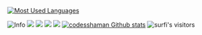 [![Most Used Languages](https://github-readme-stats.vercel.app/api/top-langs/?username=deznout&layout=compact&hide_border=true)](https://github.com/deznout?tab=repositories)

![Info](https://github-profile-summary-cards.vercel.app/api/cards/profile-details?username=deznout&theme=solarized_dark)
![](https://github-profile-summary-cards.vercel.app/api/cards/most-commit-language?username=deznout&theme=solarized_dark)
![](https://github-profile-summary-cards.vercel.app/api/cards/repos-per-language?username=deznout&theme=solarized_dark)
![](https://github-profile-summary-cards.vercel.app/api/cards/stats?username=deznout&theme=solarized_dark)
![](https://github-profile-summary-cards.vercel.app/api/cards/productive-time?username=deznout&theme=solarized_dark)
[![codesshaman Github stats](https://github-readme-stats.vercel.app/api?username=deznout&count_private=true&show_icons=true&hide=contribs,issues&hide_border=true)](https://github.com/deznout?tab=repositories)
<img alt="surfi's visitors" src="https://komarev.com/ghpvc/?username=deznout&color=blue&style=flat&label=visitors" />

